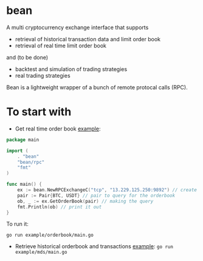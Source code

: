 # bean
A multi cryptocurrency exchange interface that supports
* retrieval of historical transaction data and limit order book
* retrieval of real time limit order book

and (to be done)

* backtest and simulation of trading strategies
* real trading strategies

Bean is a lightweight wrapper of a bunch of remote protocal calls (RPC). 

# To start with

* Get real time order book [example](example/exchange/main.go):
```go
package main

import (
	. "bean"
	"bean/rpc"
	"fmt"
)

func main() {
	ex := bean.NewRPCExchangeC("tcp", "13.229.125.250:9892") // create an RPC exchange client
	pair := Pair{BTC, USDT} // pair to query for the orderbook
	ob, _ := ex.GetOrderBook(pair) // making the query
	fmt.Println(ob) // print it out
}
```

To run it:

``` 
go run example/orderbook/main.go 
```

* Retrieve historical orderbook and transactions [example](example/mds/main.go):
``` go run example/mds/main.go ```
